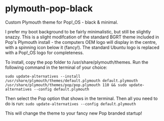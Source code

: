 # plymouth-pop-black
Custom Plymouth theme for Pop!_OS - black &amp; minimal.

I prefer my boot background to be fairly minimalistic, but still be slightly snazzy. This is a slight modifcation of the standard BGRT theme included in Pop's Plymouth install - the computers OEM logo will display in the centre, with a spinning icon below it (fancy!). The standard Ubuntu logo is replaced with a Pop!_OS logo for completeness.

To install, copy the pop folder to /usr/share/plymouth/themes. Run the following command in the terminal of your choice:

`sudo update-alternatives --install /usr/share/plymouth/themes/default.plymouth default.plymouth /usr/share/plymouth/themes/pop/pop.plymouth 110 && sudo update-alternatives --config default.plymouth`

Then select the Pop option that shows in the terminal. Then all you need to do is run:
`sudo update-alternatives --config default.plymouth`

This will change the theme to your fancy new Pop branded startup!
